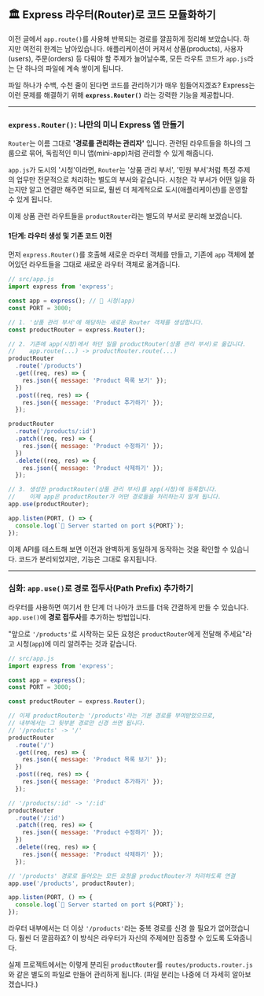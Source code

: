 ## 🏛️ Express 라우터(Router)로 코드 모듈화하기

이전 글에서 `app.route()`를 사용해 반복되는 경로를 깔끔하게 정리해 보았습니다. 하지만 여전히 한계는 남아있습니다. 애플리케이션이 커져서 상품(products), 사용자(users), 주문(orders) 등 다뤄야 할 주제가 늘어날수록, 모든 라우트 코드가 `app.js`라는 단 하나의 파일에 계속 쌓이게 됩니다.

파일 하나가 수백, 수천 줄이 된다면 코드를 관리하기가 매우 힘들어지겠죠? Express는 이런 문제를 해결하기 위해 **`express.Router()`** 라는 강력한 기능을 제공합니다.

---

### `express.Router()`: 나만의 미니 Express 앱 만들기

`Router`는 이름 그대로 **'경로를 관리하는 관리자'** 입니다. 관련된 라우트들을 하나의 그룹으로 묶어, 독립적인 미니 앱(mini-app)처럼 관리할 수 있게 해줍니다.

`app.js`가 도시의 '시청'이라면, `Router`는 '상품 관리 부서', '민원 부서'처럼 특정 주제의 업무만 전문적으로 처리하는 별도의 부서와 같습니다. 시청은 각 부서가 어떤 일을 하는지만 알고 연결만 해주면 되므로, 훨씬 더 체계적으로 도시(애플리케이션)를 운영할 수 있게 됩니다.

이제 상품 관련 라우트들을 `productRouter`라는 별도의 부서로 분리해 보겠습니다.

#### 1단계: 라우터 생성 및 기존 코드 이전

먼저 `express.Router()`를 호출해 새로운 라우터 객체를 만들고, 기존에 `app` 객체에 붙어있던 라우트들을 그대로 새로운 라우터 객체로 옮겨줍니다.

```javascript
// src/app.js
import express from 'express';

const app = express(); // 🏢 시청(app)
const PORT = 3000;

// 1. '상품 관리 부서'에 해당하는 새로운 Router 객체를 생성합니다.
const productRouter = express.Router();

// 2. 기존에 app(시청)에서 하던 일을 productRouter(상품 관리 부서)로 옮깁니다.
//    app.route(...) -> productRouter.route(...)
productRouter
  .route('/products')
  .get((req, res) => {
    res.json({ message: 'Product 목록 보기' });
  })
  .post((req, res) => {
    res.json({ message: 'Product 추가하기' });
  });

productRouter
  .route('/products/:id')
  .patch((req, res) => {
    res.json({ message: 'Product 수정하기' });
  })
  .delete((req, res) => {
    res.json({ message: 'Product 삭제하기' });
  });

// 3. 생성한 productRouter(상품 관리 부서)를 app(시청)에 등록합니다.
//    이제 app은 productRouter가 어떤 경로들을 처리하는지 알게 됩니다.
app.use(productRouter);

app.listen(PORT, () => {
  console.log(`🚀 Server started on port ${PORT}`);
});
```

이제 API를 테스트해 보면 이전과 완벽하게 동일하게 동작하는 것을 확인할 수 있습니다. 코드가 분리되었지만, 기능은 그대로 유지됩니다.

---

### 심화: `app.use()`로 경로 접두사(Path Prefix) 추가하기

라우터를 사용하면 여기서 한 단계 더 나아가 코드를 더욱 간결하게 만들 수 있습니다. `app.use()`에 **경로 접두사**를 추가하는 방법입니다.

"앞으로 `'/products'`로 시작하는 모든 요청은 `productRouter`에게 전달해 주세요"라고 시청(`app`)에 미리 알려주는 것과 같습니다.

```javascript
// src/app.js
import express from 'express';

const app = express();
const PORT = 3000;

const productRouter = express.Router();

// 이제 productRouter는 '/products'라는 기본 경로를 부여받았으므로,
// 내부에서는 그 뒷부분 경로만 신경 쓰면 됩니다.
// '/products' -> '/'
productRouter
  .route('/')
  .get((req, res) => {
    res.json({ message: 'Product 목록 보기' });
  })
  .post((req, res) => {
    res.json({ message: 'Product 추가하기' });
  });

// '/products/:id' -> '/:id'
productRouter
  .route('/:id')
  .patch((req, res) => {
    res.json({ message: 'Product 수정하기' });
  })
  .delete((req, res) => {
    res.json({ message: 'Product 삭제하기' });
  });

// '/products' 경로로 들어오는 모든 요청을 productRouter가 처리하도록 연결
app.use('/products', productRouter);

app.listen(PORT, () => {
  console.log(`🚀 Server started on port ${PORT}`);
});
```

라우터 내부에서는 더 이상 `'/products'`라는 중복 경로를 신경 쓸 필요가 없어졌습니다. 훨씬 더 깔끔하죠? 이 방식은 라우터가 자신의 주제에만 집중할 수 있도록 도와줍니다.

실제 프로젝트에서는 이렇게 분리된 `productRouter`를 `routes/products.router.js`와 같은 별도의 파일로 만들어 관리하게 됩니다. (파일 분리는 나중에 더 자세히 알아보겠습니다.)

